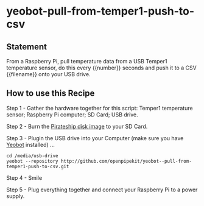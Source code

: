 # yeobot-pull-from-temper1-push-to-csv

## Statement
From a Raspberry Pi, pull temperature data from a USB Temper1 temperature sensor, do this every {{number}} seconds and push it to a CSV {{filename}} onto your USB drive.

## How to use this Recipe

Step 1 - Gather the hardware together for this script: Temper1 temperature sensor; Raspberry Pi computer; SD Card; USB drive.

Step 2 - Burn the [Pirateship disk image](http://pirate.sh) to your SD Card.

Step 3 -  Plugin the USB drive into your Computer (make sure you have [Yeobot](https://github.com/openpipekit/yeobot-cli/tree/master#install) installed) ...
```
cd /media/usb-drive
yeobot --repository http://github.com/openpipekit/yeobot--pull-from-temper1-push-to-csv.git
```

Step 4 - Smile

Step 5 - Plug everything together and connect your Raspberry Pi to a power supply. 
